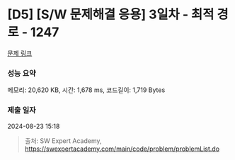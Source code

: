 # [D5] [S/W 문제해결 응용] 3일차 - 최적 경로 - 1247 

[문제 링크](https://swexpertacademy.com/main/code/problem/problemDetail.do?contestProbId=AV15OZ4qAPICFAYD) 

### 성능 요약

메모리: 20,620 KB, 시간: 1,678 ms, 코드길이: 1,719 Bytes

### 제출 일자

2024-08-23 15:18



> 출처: SW Expert Academy, https://swexpertacademy.com/main/code/problem/problemList.do